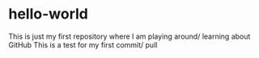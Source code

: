 # hello-world
This is just my first repository where I am playing around/ learning about GitHub
This is a test for my first commit/ pull
